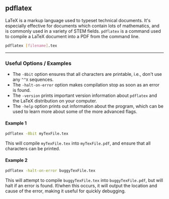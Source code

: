 pdflatex
-------

LaTeX is a markup language used to typeset technical documents. It's especially effective for documents which contain lots of mathematics, and is commonly used in a variety of STEM fields. `pdflatex` is a command used to compile a LaTeX document into a PDF from the command line.

~~~ bash
pdflatex [filename].tex
~~~

---

### Useful Options / Examples

- The `-8bit` option ensures that all characters are printable, i.e., don't use any `^^X` sequences.
- The `-halt-on-error` option makes compilation stop as soon as an error is found.
- The `-version` prints important version information about `pdflatex` and the LaTeX distribution on your computer.
- The `-help` option prints out information about the program, which can be used to learn more about some of the more advanced flags.

#### Example 1

~~~ bash
pdflatex -8bit myTexFile.tex
~~~

This will compile `myTexFile.tex` into `myTexFile.pdf`, and ensure that all characters can be printed.

#### Example 2

~~~ bash
pdflatex -halt-on-error buggyTexFile.tex
~~~

This will attempt to compile `buggyTexFile.tex` into `buggyTexFile.pdf`, but will halt if an error is found. If/when this occurs, it will output the location and cause of the error, making it useful for quickly debugging.